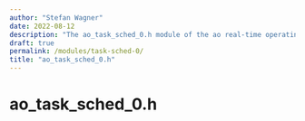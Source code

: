 ```yaml
---
author: "Stefan Wagner"
date: 2022-08-12
description: "The ao_task_sched_0.h module of the ao real-time operating system."
draft: true
permalink: /modules/task-sched-0/
title: "ao_task_sched_0.h"
---
```


# ao_task_sched_0.h
